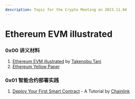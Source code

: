 ```yaml
---
description: Topic for the Crypto Meeting on 2023.11.04
---
```


# Ethereum EVM illustrated

### 0x00 讲义材料

1. [Ethereum EVM illustrated](https://github.com/takenobu-hs/ethereum-evm-illustrated) by [Takenobu Tani](https://github.com/takenobu-hs)
2. [Ethereum Yellow Paper](https://github.com/ethereum/yellowpaper)

### 0x01 智能合约部署实践

1. [Deploy Your First Smart Contract](https://docs.chain.link/quickstarts/deploy-your-first-contract) - A Tutorial by [Chainlink](https://dev.chain.link/)
